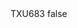 <?xml version="1.0" encoding="UTF-8"?>
<CustomMetadata xmlns="http://soap.sforce.com/2006/04/metadata">
    <label>TXU683</label>
    <protected>false</protected>
</CustomMetadata>
